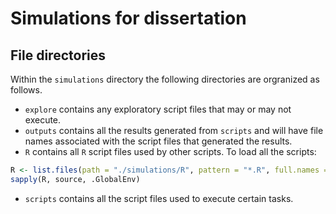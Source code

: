 # Simulations for dissertation

## File directories
Within the `simulations` directory the following directories are orgranized as follows.
- `explore` contains any exploratory script files that may or may not execute.
- `outputs` contains all the results generated from `scripts` and will have file names associated with the script files that generated the results.
- `R` contains all `R` script files used by other scripts. To load all the scripts:
```r
R <- list.files(path = "./simulations/R", pattern = "*.R", full.names = TRUE)
sapply(R, source, .GlobalEnv)
```
- `scripts` contains all the script files used to execute certain tasks.